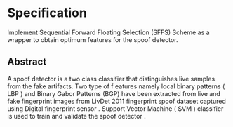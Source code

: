 # Specification
Implement Sequential Forward Floating Selection
(SFFS)
Scheme
as a 
wrapper 
to obtain optimum features for the spoof detector.

Abstract 
-
A spoof detector is a 
two
class
classifier that distinguishes live samples from the fake 
artifacts.
Two  type  of  f
eatures
namely  local  binary  patterns  (
LBP
)
and  Binary  Gabor  Patterns 
(BGP)
have been  extracted from live  and fake fingerprint images from  LivDet 2011 fingerprint 
spoof dataset
captured using 
Digital fingerprint sensor
.
Support Vector Machine
(
SVM
)
classifier 
is used to train and validate the spoof detector
.
